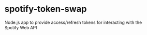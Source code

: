 # spotify-token-swap
Node.js app to provide access/refresh tokens for interacting with the Spotify Web API
